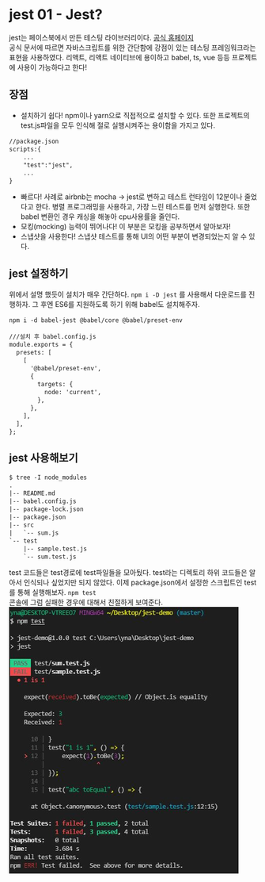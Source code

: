 # jest 01 - Jest?
jest는 페이스북에서 만든 테스팅 라이브러리이다. [공식 홈페이지](https://jestjs.io/)   
공식 문서에 따르면 자바스크립트를 위한 간단함에 강점이 있는 테스팅 프레임워크라는 표현을 사용하였다. 리액트, 리액트 네이티브에 용이하고 babel, ts, vue 등등 프로젝트에 사용이 가능하다고 한다!   

## 장점
* 설치하기 쉽다! npm이나 yarn으로 직접적으로 설치할 수 있다. 또한 프로젝트의 test.js파일을 모두 인식해 절로 실행시켜주는 용이함을 가지고 있다.   
```
//package.json
scripts:{
    ...
    "test":"jest",
    ...
}
```
* 빠르다! 사례로 airbnb는 mocha -> jest로 변하고 테스트 런타임이 12분이나 줄었다고 한다. 병렬 프로그래밍을 사용하고, 가장 느린 테스트를 먼저 실행한다. 또한 babel 변환인 경우 캐싱을 해놓아 cpu사용률을 줄인다.   
* 모킹(mocking) 능력이 뛰어나다! 이 부분은 모킹을 공부하면서 알아보자!   
* 스냅샷을 사용한다! 스냅샷 테스트를 통해 UI의 어떤 부분이 변경되었는지 알 수 있다.

## jest 설정하기
위에서 설명 했듯이 설치가 매우 간단하다. `npm i -D jest` 를 사용해서 다운로드를 진행하자. 그 후엔 ES6를 지원하도록 하기 위해 babel도 설치해주자.
```
npm i -d babel-jest @babel/core @babel/preset-env

///설치 후 babel.config.js
module.exports = {
  presets: [
    [
      '@babel/preset-env',
      {
        targets: {
          node: 'current',
        },
      },
    ],
  ],
};
```

## jest 사용해보기
```
$ tree -I node_modules
.
|-- README.md
|-- babel.config.js
|-- package-lock.json
|-- package.json
|-- src
|   `-- sum.js
`-- test
    |-- sample.test.js
    `-- sum.test.js
```
test 코드들은 test경로에 test파일들을 모아뒀다. test라는 디렉토리 하위 코드들은 알아서 인식되나 싶었지만 되지 않았다. 이제 package.json에서 설정한 스크립트인 test를 통해 실행해보자. `npm test`   
콘솔에 그럼 실패한 경우에 대해서 친절하게 보여준다.   
![jest result](Tech/jest/resources/result.JPG)